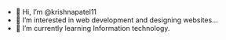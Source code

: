 - 👋 Hi, I’m @krishnapatel11
- 👀 I’m interested in web development and designing websites...
- 🌱 I’m currently learning Information technology.


<!---
krishnapatel11/krishnapatel11 is a ✨ special ✨ repository because its `README.md` (this file) appears on your GitHub profile.
You can click the Preview link to take a look at your changes.
--->
